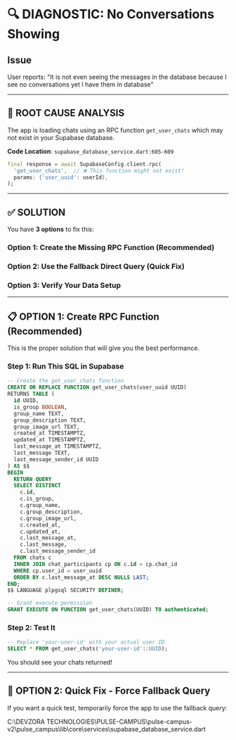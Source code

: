 # 🔍 DIAGNOSTIC: No Conversations Showing

## Issue
User reports: "It is not even seeing the messages in the database because I see no conversations yet I have them in database"

---

## 🎯 ROOT CAUSE ANALYSIS

The app is loading chats using an RPC function `get_user_chats` which may not exist in your Supabase database.

**Code Location**: `supabase_database_service.dart:605-609`

```dart
final response = await SupabaseConfig.client.rpc(
  'get_user_chats',  // ❌ This function might not exist!
  params: {'user_uuid': userId},
);
```

---

## ✅ SOLUTION

You have **3 options** to fix this:

### Option 1: Create the Missing RPC Function (Recommended)
### Option 2: Use the Fallback Direct Query (Quick Fix)
### Option 3: Verify Your Data Setup

---

## 📋 OPTION 1: Create RPC Function (Recommended)

This is the proper solution that will give you the best performance.

### Step 1: Run This SQL in Supabase

```sql
-- Create the get_user_chats function
CREATE OR REPLACE FUNCTION get_user_chats(user_uuid UUID)
RETURNS TABLE (
  id UUID,
  is_group BOOLEAN,
  group_name TEXT,
  group_description TEXT,
  group_image_url TEXT,
  created_at TIMESTAMPTZ,
  updated_at TIMESTAMPTZ,
  last_message_at TIMESTAMPTZ,
  last_message TEXT,
  last_message_sender_id UUID
) AS $$
BEGIN
  RETURN QUERY
  SELECT DISTINCT
    c.id,
    c.is_group,
    c.group_name,
    c.group_description,
    c.group_image_url,
    c.created_at,
    c.updated_at,
    c.last_message_at,
    c.last_message,
    c.last_message_sender_id
  FROM chats c
  INNER JOIN chat_participants cp ON c.id = cp.chat_id
  WHERE cp.user_id = user_uuid
  ORDER BY c.last_message_at DESC NULLS LAST;
END;
$$ LANGUAGE plpgsql SECURITY DEFINER;

-- Grant execute permission
GRANT EXECUTE ON FUNCTION get_user_chats(UUID) TO authenticated;
```

### Step 2: Test It

```sql
-- Replace 'your-user-id' with your actual user ID
SELECT * FROM get_user_chats('your-user-id'::UUID);
```

You should see your chats returned!

---

## 🚀 OPTION 2: Quick Fix - Force Fallback Query

If you want a quick test, temporarily force the app to use the fallback query:

<parameter name="file_path">C:\DEVZORA TECHNOLOGIES\PULSE-CAMPUS\pulse-campus-v2\pulse_campus\lib\core\services\supabase_database_service.dart